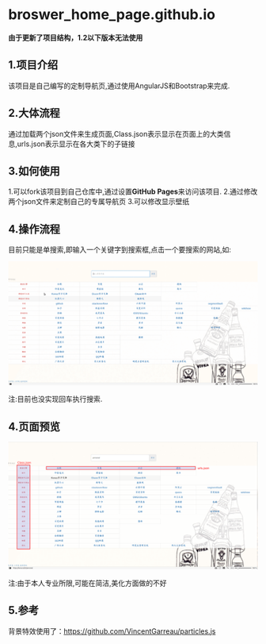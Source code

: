 # broswer_home_page.github.io

**由于更新了项目结构，1.2以下版本无法使用**

## 1.项目介绍
该项目是自己编写的定制导航页,通过使用AngularJS和Bootstrap来完成.

## 2.大体流程
通过加载两个json文件来生成页面,Class.json表示显示在页面上的大类信息,urls.json表示显示在各大类下的子链接

## 3.如何使用
1.可以fork该项目到自己仓库中,通过设置**GitHub Pages**来访问该项目.
2.通过修改两个json文件来定制自己的专属导航页
3.可以修改显示壁纸

## 4.操作流程
目前只能是单搜索,即输入一个关键字到搜索框,点击一个要搜索的网站,如:

![Search](pictrue/Search.gif)

注:目前也没实现回车执行搜索.

## 4.页面预览

![navigation page](pictrue/navigation_page.png)

注:由于本人专业所限,可能在简洁,美化方面做的不好

## 5.参考
背景特效使用了：https://github.com/VincentGarreau/particles.js
